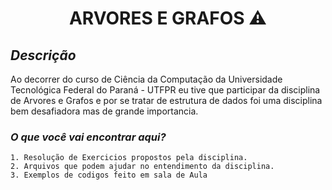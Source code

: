 <h1 align="center">ARVORES E GRAFOS ⚠️</h1> 

## *Descrição*
Ao decorrer do curso de Ciência da Computação da Universidade Tecnológica Federal do Paraná - UTFPR eu tive que participar da disciplina de Arvores e Grafos e por se tratar de estrutura de dados foi uma disciplina bem desafiadora mas de grande importancia.

### *O que você vai encontrar aqui?*
~~~
1. Resolução de Exercicios propostos pela disciplina.
2. Arquivos que podem ajudar no entendimento da disciplina.
3. Exemplos de codigos feito em sala de Aula
~~~

